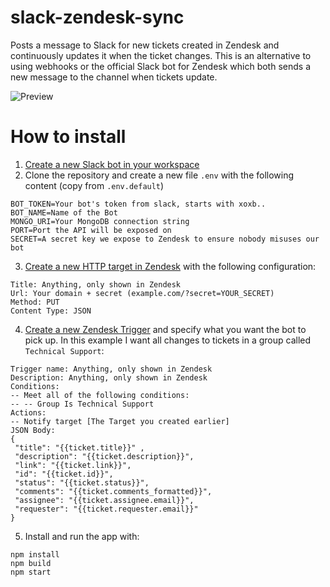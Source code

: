 # slack-zendesk-sync

Posts a message to Slack for new tickets created in Zendesk and continuously updates it when the ticket changes. This is an alternative to using webhooks or the official Slack bot for Zendesk which both sends a new message to the channel when tickets update.

![Preview](https://i.imgur.com/6xe4TY3.gif)

# How to install

1. [Create a new Slack bot in your workspace](https://get.slack.help/hc/en-us/articles/115005265703-Create-a-bot-for-your-workspace)
1. Clone the repository and create a new file `.env` with the following content (copy from `.env.default`)
```
BOT_TOKEN=Your bot's token from slack, starts with xoxb..
BOT_NAME=Name of the Bot
MONGO_URI=Your MongoDB connection string
PORT=Port the API will be exposed on
SECRET=A secret key we expose to Zendesk to ensure nobody misuses our bot
```
3. [Create a new HTTP target in Zendesk](https://support.zendesk.com/hc/en-us/articles/203662136-Notifying-external-targets#topic_hvf_eoa_vb) with the following configuration:
```
Title: Anything, only shown in Zendesk
Url: Your domain + secret (example.com/?secret=YOUR_SECRET)
Method: PUT
Content Type: JSON
```
4. [Create a new Zendesk Trigger](https://support.zendesk.com/hc/en-us/articles/203662106-Creating-triggers-for-automatic-ticket-updates-and-notifications) and specify what you want the bot to pick up. In this example I want all changes to tickets in a group called `Technical Support`:
```
Trigger name: Anything, only shown in Zendesk
Description: Anything, only shown in Zendesk
Conditions:
-- Meet all of the following conditions:
-- -- Group Is Technical Support
Actions:
-- Notify target [The Target you created earlier]
JSON Body:
{
 "title": "{{ticket.title}}" ,
 "description": "{{ticket.description}}",
 "link": "{{ticket.link}}",
 "id": "{{ticket.id}}",
 "status": "{{ticket.status}}",
 "comments": "{{ticket.comments_formatted}}",
 "assignee": "{{ticket.assignee.email}}",
 "requester": "{{ticket.requester.email}}"
}
```
5. Install and run the app with:
```
npm install
npm build
npm start
```